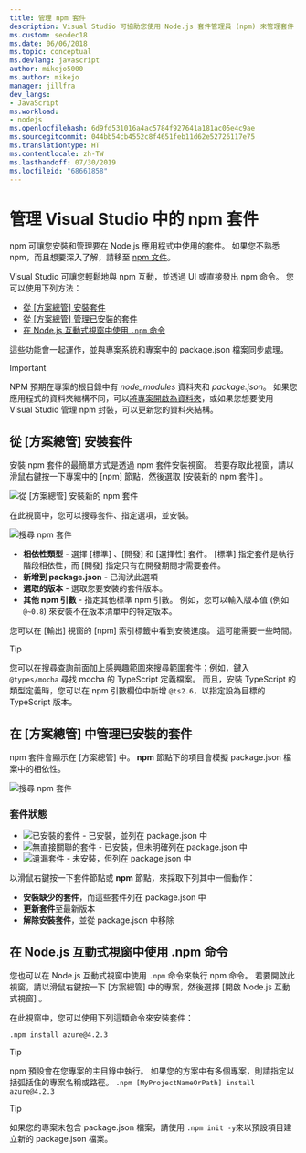 ```yaml
---
title: 管理 npm 套件
description: Visual Studio 可協助您使用 Node.js 套件管理員 (npm) 來管理套件
ms.custom: seodec18
ms.date: 06/06/2018
ms.topic: conceptual
ms.devlang: javascript
author: mikejo5000
ms.author: mikejo
manager: jillfra
dev_langs:
- JavaScript
ms.workload:
- nodejs
ms.openlocfilehash: 6d9fd531016a4ac5784f927641a181ac05e4c9ae
ms.sourcegitcommit: 044bb54cb4552c8f4651feb11d62e52726117e75
ms.translationtype: HT
ms.contentlocale: zh-TW
ms.lasthandoff: 07/30/2019
ms.locfileid: "68661858"
---
```

# <a name="manage-npm-packages-in-visual-studio"></a>管理 Visual Studio 中的 npm 套件

npm 可讓您安裝和管理要在 Node.js 應用程式中使用的套件。 如果您不熟悉 npm，而且想要深入了解，請移至 [npm 文件](https://docs.npmjs.com/)。

Visual Studio 可讓您輕鬆地與 npm 互動，並透過 UI 或直接發出 npm 命令。 您可以使用下列方法：
* [從 [方案總管] 安裝套件](#npmInstallWindow)
* [從 [方案總管] 管理已安裝的套件](#solutionExplorer)
* [在 Node.js 互動式視窗中使用 `.npm` 命令](#interactive)

這些功能會一起運作，並與專案系統和專案中的 package.json  檔案同步處理。

> [!Important]
> NPM 預期在專案的根目錄中有 *node_modules* 資料夾和 *package.json*。 如果您應用程式的資料夾結構不同，可以[將專案開啟為資料夾](npm-package-management.md)，或如果您想要使用 Visual Studio 管理 npm 封裝，可以更新您的資料夾結構。

## <a name="npmInstallWindow"></a> 從 [方案總管] 安裝套件

安裝 npm 套件的最簡單方式是透過 npm 套件安裝視窗。 若要存取此視窗，請以滑鼠右鍵按一下專案中的 [npm]  節點，然後選取 [安裝新的 npm 套件]  。

![從 [方案總管] 安裝新的 npm 套件](../javascript/media/solution-explorer-install-package.png)

在此視窗中，您可以搜尋套件、指定選項，並安裝。

![搜尋 npm 套件](../javascript/media/search-package.png)

* **相依性類型** - 選擇 [標準]  、[開發]  和 [選擇性]  套件。 [標準] 指定套件是執行階段相依性，而 [開發] 指定只有在開發期間才需要套件。
* **新增到 package.json** - 已淘汱此選項
* **選取的版本** - 選取您要安裝的套件版本。
* **其他 npm 引數** - 指定其他標準 npm 引數。 例如，您可以輸入版本值 (例如 `@~0.8`) 來安裝不在版本清單中的特定版本。

您可以在 [輸出] 視窗的 [npm] 索引標籤中看到安裝進度。 這可能需要一些時間。

> [!TIP]
> 您可以在搜尋查詢前面加上感興趣範圍來搜尋範圍套件；例如，鍵入 `@types/mocha` 尋找 mocha 的 TypeScript 定義檔案。 而且，安裝 TypeScript 的類型定義時，您可以在 npm 引數欄位中新增 `@ts2.6`，以指定設為目標的 TypeScript 版本。

## <a name="solutionExplorer"></a> 在 [方案總管] 中管理已安裝的套件

npm 套件會顯示在 [方案總管] 中。 **npm** 節點下的項目會模擬 package.json  檔案中的相依性。

![搜尋 npm 套件](../javascript/media/solution-explorer-status.png)

### <a name="package-status"></a>套件狀態
* ![已安裝的套件](../javascript/media/installed-npm.png) - 已安裝，並列在 package.json 中
* ![無直接關聯的套件](../javascript/media/extraneous-npm.png) - 已安裝，但未明確列在 package.json 中
* ![遺漏套件](../javascript/media/missing-npm.png) - 未安裝，但列在 package.json 中

以滑鼠右鍵按一下套件節點或 **npm** 節點，來採取下列其中一個動作：
* **安裝缺少的套件**，而這些套件列在 package.json  中
* **更新套件**至最新版本
* **解除安裝套件**，並從 package.json  中移除

## <a name="interactive"></a> 在 Node.js 互動式視窗中使用 .npm 命令

您也可以在 Node.js 互動式視窗中使用 `.npm` 命令來執行 npm 命令。 若要開啟此視窗，請以滑鼠右鍵按一下 [方案總管] 中的專案，然後選擇 [開啟 Node.js 互動式視窗]  。

在此視窗中，您可以使用下列這類命令來安裝套件：

`.npm install azure@4.2.3`

 > [!Tip]
 > npm 預設會在您專案的主目錄中執行。 如果您的方案中有多個專案，則請指定以括弧括住的專案名稱或路徑。
 > `.npm [MyProjectNameOrPath] install azure@4.2.3`

 > [!Tip]
 > 如果您的專案未包含 package.json 檔案，請使用 `.npm init -y`來以預設項目建立新的 package.json 檔案。